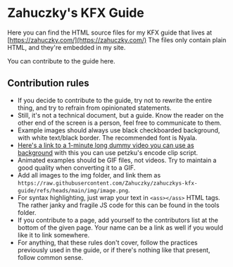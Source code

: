 # Zahuczky's KFX Guide
Here you can find the HTML source files for my KFX guide that lives at [https://zahuczky.com/](https://zahuczky.com/)
The files only contain plain HTML, and they're embedded in my site.

You can contribute to the guide here.
## Contribution rules
- If you decide to contribute to the guide, try not to rewrite the entire thing, and try to refrain from opinionated statements.
- Still, it's not a technical document, but a guide. Know the reader on the other end of the screen is a person, feel free to communicate to them.
- Example images should always use black checkboarded background, with white text/black border. The recommended font is Nyala. 
- [Here's a link to a 1-minute long dummy video you can use as background](https://raw.githubusercontent.com/Zahuczky/zahuczkys-kfx-guide/refs/heads/main/img/contrib_1_min_black_checkerboard.mp4) with this you can use petzku's encode clip script.
- Animated examples should be GIF files, not videos. Try to maintain a good quality when converting it to a GIF.
- Add all images to the img folder, and link them as `https://raw.githubusercontent.com/Zahuczky/zahuczkys-kfx-guide/refs/heads/main/img/image.png`. 
- For syntax highlighting, just wrap your text in `<ass></ass>` HTML tags. The rather janky and fragile JS code for this can be found in the tools folder.
- If you contribute to a page, add yourself to the contributors list at the bottom of the given page. Your name can be a link as well if you would like it to link somewhere. 
- For anything, that these rules don't cover, follow the practices previously used in the guide, or if there's nothing like that present, follow common sense.
